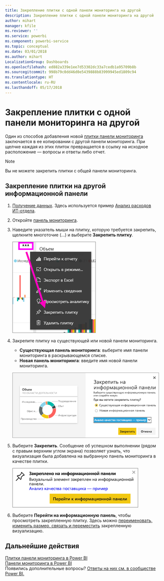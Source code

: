 ```yaml
---
title: Закрепление плитки с одной панели мониторинга на другой
description: Закрепление плитки с одной панели мониторинга на другой
author: mihart
manager: kfile
ms.reviewer: ''
ms.service: powerbi
ms.component: powerbi-service
ms.topic: conceptual
ms.date: 03/01/2018
ms.author: mihart
LocalizationGroup: Dashboards
ms.openlocfilehash: ed882a339e1ee7d53302dc33a7cedb1a95709b8b
ms.sourcegitcommit: 998b79c0dd46d0e5439888b83999945ed1809c94
ms.translationtype: HT
ms.contentlocale: ru-RU
ms.lasthandoff: 05/17/2018
---
```

# <a name="pin-a-tile-from-one-dashboard-to-another-dashboard"></a>Закрепление плитки с одной панели мониторинга на другой
Один из способов добавления новой [плитки панели мониторинга](service-dashboard-tiles.md) заключается в ее копировании с другой панели мониторинга. При щелчке каждая из этих плиток превращается в ссылку на исходное расположение — вопросы и ответы либо отчет. 

> [!NOTE]
> Вы не можете закрепить плитки с общей панели мониторинга.

## <a name="pin-a-tile-to-another-dashboard"></a>Закрепление плитки на другой информационной панели
1. [Получение данных](service-get-data.md). Здесь используется пример [Анализ расходов ИТ-отдела](sample-it-spend.md).
2. Откройте [панель мониторинга](service-dashboards.md).
3. Наведите указатель мыши на плитку, которую требуется закрепить, щелкните многоточие (...) и выберите **Закрепить плитку**.  
   
   ![меню с многоточием](media/service-pin-tile-to-another-dashboard/power-bi-pin-another-dash.png)
4. Закрепите плитку на существующей или новой панели мониторинга. 
   
   * **Существующая панель мониторинга**: выберите имя панели мониторинга в раскрывающемся списке.
   * **Новая панель мониторинга**: введите имя новой панели мониторинга.
   
   ![Диалоговое окно закрепления на панели мониторинга](media/service-pin-tile-to-another-dashboard/pbi_pintoanotherdash.png)
5. Выберите **Закрепить**.
   Сообщение об успешном выполнении (рядом с правым верхним углом экрана) позволяет узнать, что визуализация была добавлена на выбранную панель мониторинга в качестве плитки.
   
   ![Диалоговое окно закрепления на панели мониторинга](media/service-pin-tile-to-another-dashboard/power-bi-pin-success.png)
6. Выберите **Перейти на информационную панель**, чтобы просмотреть закрепленную плитку. Здесь можно [переименовать, изменить размер, связать и переместить](service-dashboard-edit-tile.md) закрепленную визуализацию.

## <a name="next-steps"></a>Дальнейшие действия
[Плитки панели мониторинга в Power BI](service-dashboard-tiles.md)  
[Панели мониторинга в Power BI](service-dashboards.md)  
Появились дополнительные вопросы? [Ответы на них см. в сообществе Power BI.](http://community.powerbi.com/)

